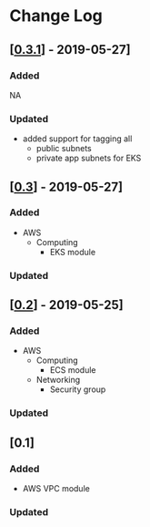 # Change Log

## [[0.3.1](https://github.com/polganesh/terraform-modules/compare/0.3...0.3.1)] - 2019-05-27]

### Added
NA
### Updated 
- added support for tagging all
  - public subnets
  - private app subnets
 for EKS 
    
## [[0.3](https://github.com/polganesh/terraform-modules/compare/0.2...0.3)] - 2019-05-27]

### Added
- AWS 
  - Computing 
    - EKS module

### Updated

## [[0.2](https://github.com/polganesh/terraform-modules/compare/0.1...0.2)] - 2019-05-25]
### Added
- AWS 
  - Computing 
    - ECS module
  - Networking 
    - Security group

### Updated 

## [0.1]
### Added
- AWS VPC module

### Updated 
